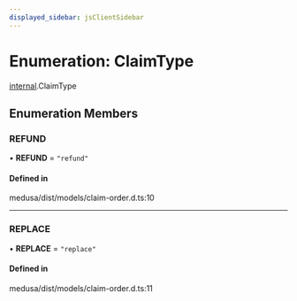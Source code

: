 ```yaml
---
displayed_sidebar: jsClientSidebar
---
```


# Enumeration: ClaimType

[internal](../modules/internal.md).ClaimType

## Enumeration Members

### REFUND

• **REFUND** = ``"refund"``

#### Defined in

medusa/dist/models/claim-order.d.ts:10

___

### REPLACE

• **REPLACE** = ``"replace"``

#### Defined in

medusa/dist/models/claim-order.d.ts:11
